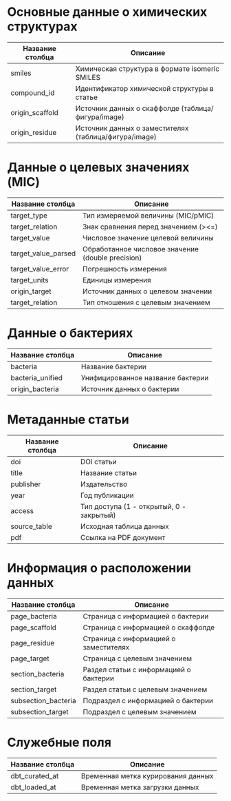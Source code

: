 
# Основные данные о химических структурах
| Название столбца | Описание |
|-----------------|-----------|
| smiles | Химическая структура в формате isomeric SMILES |
| compound_id | Идентификатор химической структуры в статье |
| origin_scaffold | Источник данных о скаффолде (таблица/фигура/image) |
| origin_residue | Источник данных о заместителях (таблица/фигура/image) |

# Данные о целевых значениях (MIC)
| Название столбца | Описание |
|-----------------|-----------|
| target_type | Тип измеряемой величины (MIC/pMIC) |
| target_relation | Знак сравнения перед значением (><=) |
| target_value | Числовое значение целевой величины |
| target_value_parsed | Обработанное числовое значение (double precision) |
| target_value_error | Погрешность измерения |
| target_units | Единицы измерения |
| origin_target | Источник данных о целевом значении |
| target_relation | Тип отношения с целевым значением |

# Данные о бактериях
| Название столбца | Описание |
|-----------------|-----------|
| bacteria | Название бактерии |
| bacteria_unified | Унифицированное название бактерии |
| origin_bacteria | Источник данных о бактерии |

# Метаданные статьи
| Название столбца | Описание |
|-----------------|-----------|
| doi | DOI статьи |
| title | Название статьи |
| publisher | Издательство |
| year | Год публикации |
| access | Тип доступа (1 - открытый, 0 - закрытый) |
| source_table | Исходная таблица данных |
| pdf | Ссылка на PDF документ |

# Информация о расположении данных
| Название столбца | Описание |
|-----------------|-----------|
| page_bacteria | Страница с информацией о бактерии |
| page_scaffold | Страница с информацией о скаффолде |
| page_residue | Страница с информацией о заместителях |
| page_target | Страница с целевым значением |
| section_bacteria | Раздел статьи с информацией о бактерии |
| section_target | Раздел статьи с целевым значением |
| subsection_bacteria | Подраздел с информацией о бактерии |
| subsection_target | Подраздел с целевым значением |

# Служебные поля
| Название столбца | Описание |
|-----------------|-----------|
| dbt_curated_at | Временная метка курирования данных |
| dbt_loaded_at | Временная метка загрузки данных |
